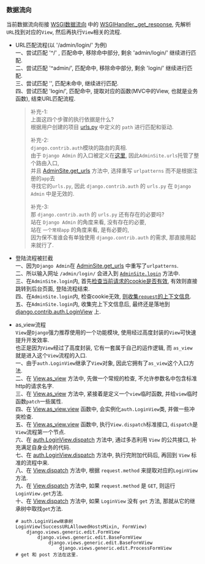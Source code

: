 
&nbsp;  
### 数据流向
当前数据流向衔接 [WSGI数据流向](../wsgi.md) 中的 [WSGIHandler._get_response](../../../src/Django-3.0.8/django/core/handlers/base.py#L85), 先解析`URL`找到对应的`View`, 然后再执行`View`相关的流程. 

- URL匹配流程(以 '/admin/login/' 为例)   
  一、尝试匹配 '^/' , 匹配命中, 移除命中部分, 剩余 'admin/login/' 继续进行匹配.     
  二、尝试匹配 '^admin/', 匹配命中, 移除命中部分, 剩余 'login/' 继续进行匹配.   
  三、尝试匹配 '', 匹配未命中, 继续进行匹配.   
  四、尝试匹配 'login/', 匹配命中, 提取对应的函数(MVC中的View, 也就是业务函数), 结束URL匹配流程.   

  > 补充-1:   
  > 上面这四个步骤的执行依据是什么?     
  > 根据用户创建的项目 [urls.py](../../../examples/myqueryset/myqueryset/urls.py#L20) 中定义的 `path` 进行匹配和驱动.  
  > 
  > 补充-2:  
  > `django.contrib.auth`模块的路由的真相.  
  > 由于 `Django Admin` 的入口被定义在[这里](../../../examples/myqueryset/myqueryset/urls.py#L20), 因此`AdminSite.urls`托管了整个路由入口,    
  > 并且 [AdminSite.get_urls](../../../src/Django-3.0.8/django/contrib/admin/sites.py#L240) 方法中, 选择重写 `urlpatterns` 而不是根据注册的`app`去   
  > 寻找它的`urls.py`, 因此 `django.contrib.auth` 的 `urls.py` 在 `Django Admin` 中是无效的.  
  > 
  > 补充-3:   
  > 那 `django.contrib.auth` 的 `urls.py` 还有存在的必要吗?  
  > 站在 `Django Admin` 的角度来看, 没有存在的必要,  
  > 站在 `一个常规app` 的角度来看, 是有必要的,  
  > 因为保不准谁会有单独使用 `django.contrib.auth` 的需求, 那直接用起来就行了.  

- 登陆流程被拦截   
  一、因为`Django Admin`在 [AdminSite.get_urls](../../../src/Django-3.0.8/django/contrib/admin/sites.py#L240) 中重写了`urlpatterns`.  
  二、所以输入网址 `/admin/login/` 会进入到 [`AdminSite.login`](../../../src/Django-3.0.8/django/contrib/admin/sites.py#L376) 方法中.   
  三、在`AdminSite.login`内, 首先[检查当前请求的cookie是否有效](../../../src/Django-3.0.8/django/contrib/admin/sites.py#L380), 有效则直接跳转到后台页面, 登陆流程结束.   
  四、在`AdminSite.login`内, 检查cookie无效, [则收集`request`的上下文信息](../../../src/Django-3.0.8/django/contrib/admin/sites.py#L392).  
  五、在`AdminSite.login`内, 收集完上下文信息后, 最终还是落地到 [django.contrib.auth.LoginView](../../../src/Django-3.0.8/django/contrib/admin/sites.py#L416) 上.   

- as_view流程  
  `View`是`Django`强力推荐使用的一个功能模块, 使用经过高度封装的`View`可快速提升开发效率.  
  也正是因为`View`经过了高度封装, 它有一套属于自己的运作逻辑, 而 `as_view` 就是进入这个`View`流程的入口.    
  一、由于`auth.LoginView`继承了`View`对象, 因此它拥有了`as_view`这个入口方法.   
  二、在 [View.as_view](../../../src/Django-3.0.8/django/views/generic/base.py#L53) 方法中, 先做一个常规的检查, 不允许参数名中包含标准http的请求名字.  
  三、在 [View.as_view](../../../src/Django-3.0.8/django/views/generic/base.py#L63) 方法中, 紧接着是定义一个`view`临时函数, 并给`view`临时函数`patch`一些属性.   
  四、在 [View.as_view.view](../../../src/Django-3.0.8/django/views/generic/base.py#L65) 函数中, 会实例化`auth.LoginView`类, 并做一些冲突检查.   
  五、在 [View.as_view.view](../../../src/Django-3.0.8/django/views/generic/base.py#L65) 函数中, 执行`View.dispatch`标准接口, `dispatch`是`View`流程第一个节点.      
  六、在 [auth.LoginView.dispatch](../../../src/Django-3.0.8/django/contrib/auth/views.py#L54) 方法中, 通过多态利用 `View` 的公共接口, 补充满足自身业务的代码.  
  七、在 [auth.LoginView.dispatch](../../../src/Django-3.0.8/django/contrib/auth/views.py#L54) 方法中, 执行完附加代码后, 再回到 `View` 标准的流程中来.  
  八、在 [View.dispatch](../../../src/Django-3.0.8/django/views/generic/base.py#L96) 方法中, 根据 `request.method` 来提取对应的`LoginView`方法.   
  九、在 [View.dispatch](../../../src/Django-3.0.8/django/views/generic/base.py#L96) 方法中, 如果 `request.method` 是 `GET`, 则运行`LoginView.get`方法.  
  十、在 [View.dispatch](../../../src/Django-3.0.8/django/views/generic/base.py#L96) 方法中, 如果 `LoginView` 没有 `get` 方法, 那就从它的继承树中取找`get`方法.
  ```shell
  # auth.LoginView继承树
  LoginView(SuccessURLAllowedHostsMixin, FormView)
      django.views.generic.edit.FormView                                                    
          django.views.generic.edit.BaseFormView                                       
              django.views.generic.edit.BaseFormView
                  django.views.generic.edit.ProcessFormView             # get 和 post 方法在这里.
  ```
  